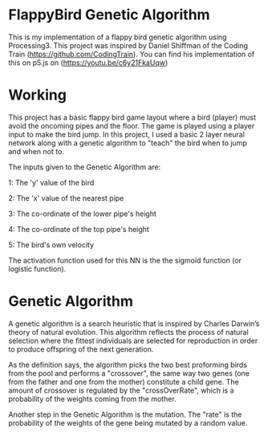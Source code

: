 # FlappyBird Genetic Algorithm

This is my implementation of a flappy bird genetic algorithm using Processing3. This project was inspired by Daniel Shiffman of the Coding Train (https://github.com/CodingTrain).
You can find his implementation of this on p5.js on (https://youtu.be/c6y21FkaUqw)

# Working

This project has a basic flappy bird game layout where a bird (player) must avoid the oncoming pipes and the floor. The game is played using a player input to make the bird jump.
In this project, I used a basic 2 layer neural network along with a genetic algorithm to "teach" the bird when to jump and when not to.

The inputs given to the Genetic Algorithm are:

1: The 'y' value of the bird

2: The 'x' value of the nearest pipe

3: The co-ordinate of the lower pipe's height

4: The co-ordinate of the top pipe's height

5: The bird's own velocity

The activation function used for this NN is the the sigmoid function (or logistic function).

# Genetic Algorithm

A genetic algorithm is a search heuristic that is inspired by Charles Darwin’s theory of natural evolution. This algorithm reflects the process of natural selection where the fittest individuals are selected for reproduction in order to produce offspring of the next generation.

As the definition says, the algorithm picks the two best proforming birds from the pool and performs a "crossover", the same way two genes (one from the father and one from the mother) constitute a child gene. The amount of crossover is regulated by the "crossOverRate", which is a probability of the weights coming from the mother.

Another step in the Genetic Algorithm is the mutation. The "rate" is the probability of the weights of the gene being mutated by a random value.
